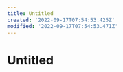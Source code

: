 ```yaml
---
title: Untitled
created: '2022-09-17T07:54:53.425Z'
modified: '2022-09-17T07:54:53.471Z'
---
```


# Untitled
